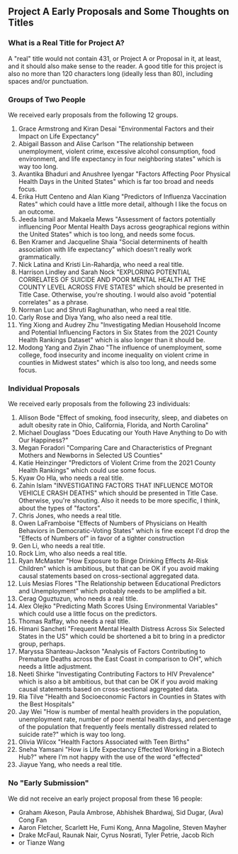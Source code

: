 ## Project A Early Proposals and Some Thoughts on Titles

### What is a Real Title for Project A?

A "real" title would not contain 431, or Project A or Proposal in it, at least, and it should also make sense to the reader. A good title for this project is also no more than 120 characters long (ideally less than 80), including spaces and/or punctuation.

### Groups of Two People

We received early proposals from the following 12 groups. 

1. Grace Armstrong and Kiran Desai "Environmental Factors and their Impact on Life Expectancy"
2. Abigail Basson and Alise Carlson "The relationship between unemployment, violent crime, excessive alcohol consumption, food environment, and life expectancy in four neighboring states" which is way too long.
3. Avantika Bhaduri and Anushree Iyengar "Factors Affecting Poor Physical Health Days in the United States" which is far too broad and needs focus.
4. Erika Hutt Centeno and Alan Kiang "Predictors of Influenza Vaccination Rates" which could have a little more detail, although I like the focus on an outcome.
5. Jeeda Ismail and Makaela Mews "Assessment of factors potentially influencing Poor Mental Health Days across geographical regions within the United States" which is too long, and needs some focus.
6. Ben Kramer and Jacqueline Shaia "Social determinents of health association with life expectancy" which doesn't really work grammatically.
7. Nick Latina and Kristi Lin-Rahardja, who need a real title.
8. Harrison Lindley and Sarah Nock "EXPLORING POTENTIAL CORRELATES OF SUICIDE AND POOR MENTAL HEALTH AT THE COUNTY LEVEL ACROSS FIVE STATES" which should be presented in Title Case. Otherwise, you're shouting. I would also avoid "potential correlates" as a phrase.
9. Norman Luc and Shruti Raghunathan, who need a real title.
10. Carly Rose and Diya Yang, who also need a real title.
11. Ying Xiong and Audrey Zhu "Investigating Median Household Income and Potential Influencing Factors in Six States from the 2021 County Health Rankings Dataset" which is also longer than it should be.
12. Modong Yang and Ziyin Zhao "The influence of unemployment, some college, food insecurity and income inequality on violent crime in counties in Midwest states" which is also too long, and needs some focus.

### Individual Proposals

We received early proposals from the following 23 individuals:

1. Allison Bode "Effect of smoking, food insecurity, sleep, and diabetes on adult obesity rate in Ohio, California, Florida, and North Carolina"
2. Michael Douglass "Does Educating our Youth Have Anything to Do with Our Happiness?"
3. Megan Foradori "Comparing Care and Characteristics of Pregnant Mothers and Newborns in Selected US Counties"
4. Katie Heinzinger "Predictors of Violent Crime from the 2021 County Health Rankings" which could use some focus.
5. Kyaw Oo Hla, who needs a real title.
6. Zahin Islam "INVESTIGATING FACTORS THAT INFLUENCE MOTOR VEHICLE CRASH DEATHS" which should be presented in Title Case. Otherwise, you're shouting. Also it needs to be more specific, I think, about the types of "factors".
7. Chris Jones, who needs a real title.
8. Owen LaFramboise "Effects of Numbers of Physicians on Health Behaviors in Democratic-Voting States" which is fine except I'd drop the "Effects of Numbers of" in favor of a tighter construction
9. Gen Li, who needs a real title.
10. Rock Lim, who also needs a real title.
11. Ryan McMaster "How Exposure to Binge Drinking Effects At-Risk Children" which is ambitious, but that can be OK if you avoid making causal statements based on cross-sectional aggregated data.
12. Luis Mesias Flores "The Relationship between Educational Predictors and Unemployment" which probably needs to be amplified a bit.
13. Cerag Oguztuzun, who needs a real title.
14. Alex Olejko "Predicting Math Scores Using Environmental Variables" which could use a little focus on the predictors.
15. Thomas Raffay, who needs a real title.
16. Himani Sancheti "Frequent Mental Health Distress Across Six Selected States in the US" which could be shortened a bit to bring in a predictor group, perhaps.
17. Maryssa Shanteau-Jackson "Analysis of Factors Contributing to Premature Deaths across the East Coast in comparison to OH", which needs a little adjustment.
18. Neeti Shirke "Investigating Contributing Factors to HIV Prevalence" which is also a bit ambitious, but that can be OK if you avoid making causal statements based on cross-sectional aggregated data.
19. Ria Tilve "Health and Socioeconomic Factors in Counties in States with the Best Hospitals"
20. Jay Wei "How is number of mental health providers in the population, unemployment rate, number of poor mental health days, and percentage of the population that frequently feels mentally distressed related to suicide rate?" which is way too long.
21. Olivia Wilcox "Health Factors Associated with Teen Births"
22. Sneha Yamsani "How is Life Expectancy Effected Working in a Biotech Hub?" where I'm not happy with the use of the word "effected"
23. Jiayue Yang, who needs a real title.

### No "Early Submission"

We did not receive an early project proposal from these 16 people:

- Graham Akeson, Paula Ambrose, Abhishek Bhardwaj, Sid Dugar, (Ava) Cong Fan
- Aaron Fletcher, Scarlett He, Fumi Kong, Anna Magoline, Steven Mayher
- Drake McFaul, Raunak Nair, Cyrus Nosrati, Tyler Petrie, Jacob Rich
- or Tianze Wang
